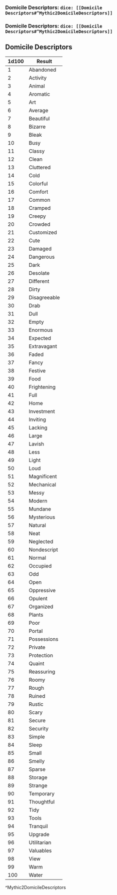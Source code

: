 ### Domicile Descriptors: `dice: [[Domicile Descriptors#^Mythic2DomicileDescriptors]]`
### Domicile Descriptors: `dice: [[Domicile Descriptors#^Mythic2DomicileDescriptors]]`

## Domicile Descriptors
| 1d100 | Result       |
| ----- | ------------ |
| 1     | Abandoned    |
| 2     | Activity     |
| 3     | Animal       |
| 4     | Aromatic     |
| 5     | Art          |
| 6     | Average      |
| 7     | Beautiful    |
| 8     | Bizarre      |
| 9     | Bleak        |
| 10    | Busy         |
| 11    | Classy       |
| 12    | Clean        |
| 13    | Cluttered    |
| 14    | Cold         |
| 15    | Colorful     |
| 16    | Comfort      |
| 17    | Common       |
| 18    | Cramped      |
| 19    | Creepy       |
| 20    | Crowded      |
| 21    | Customized   |
| 22    | Cute         |
| 23    | Damaged      |
| 24    | Dangerous    |
| 25    | Dark         |
| 26    | Desolate     |
| 27    | Different    |
| 28    | Dirty        |
| 29    | Disagreeable |
| 30    | Drab         |
| 31    | Dull         |
| 32    | Empty        |
| 33    | Enormous     |
| 34    | Expected     |
| 35    | Extravagant  |
| 36    | Faded        |
| 37    | Fancy        |
| 38    | Festive      |
| 39    | Food         |
| 40    | Frightening  |
| 41    | Full         |
| 42    | Home         |
| 43    | Investment   |
| 44    | Inviting     |
| 45    | Lacking      |
| 46    | Large        |
| 47    | Lavish       |
| 48    | Less         |
| 49    | Light        |
| 50    | Loud         |
| 51    | Magnificent  |
| 52    | Mechanical   |
| 53    | Messy        |
| 54    | Modern       |
| 55    | Mundane      |
| 56    | Mysterious   |
| 57    | Natural      |
| 58    | Neat         |
| 59    | Neglected    |
| 60    | Nondescript  |
| 61    | Normal       |
| 62    | Occupied     |
| 63    | Odd          |
| 64    | Open         |
| 65    | Oppressive   |
| 66    | Opulent      |
| 67    | Organized    |
| 68    | Plants       |
| 69    | Poor         |
| 70    | Portal       |
| 71    | Possessions  |
| 72    | Private      |
| 73    | Protection   |
| 74    | Quaint       |
| 75    | Reassuring   |
| 76    | Roomy        |
| 77    | Rough        |
| 78    | Ruined       |
| 79    | Rustic       |
| 80    | Scary        |
| 81    | Secure       |
| 82    | Security     |
| 83    | Simple       |
| 84    | Sleep        |
| 85    | Small        |
| 86    | Smelly       |
| 87    | Sparse       |
| 88    | Storage      |
| 89    | Strange      |
| 90    | Temporary    |
| 91    | Thoughtful   |
| 92    | Tidy         |
| 93    | Tools        |
| 94    | Tranquil     |
| 95    | Upgrade      |
| 96    | Utilitarian  |
| 97    | Valuables    |
| 98    | View         |
| 99    | Warm         |
| 100   | Water        |
^Mythic2DomicileDescriptors